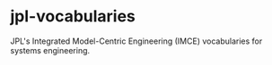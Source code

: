 # jpl-vocabularies

JPL's Integrated Model-Centric Engineering (IMCE) vocabularies for systems engineering.

